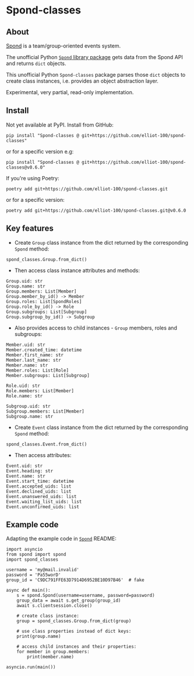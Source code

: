# Spond-classes

## About

[Spond](https://spond.com/welcome) is a team/group-oriented events system.

The unofficial Python [`Spond` library package](https://github.com/Olen/Spond/) gets
data from the Spond API and returns `dict` objects.

This unofficial Python `Spond-classes` package parses those `dict` objects to create
class instances, i.e. provides an object abstraction layer.

Experimental, very partial, read-only implementation.

## Install

Not yet available at PyPI. Install from GitHub:

`
pip install "Spond-classes @ git+https://github.com/elliot-100/spond-classes"
`

or for a specific version e.g:

`
pip install "Spond-classes @ git+https://github.com/elliot-100/spond-classes@v0.6.0"
`

If you're using Poetry:

`
poetry add git+https://github.com/elliot-100/spond-classes.git
`

or for a specific version:

`
poetry add git+https://github.com/elliot-100/spond-classes.git@v0.6.0
`

## Key features

* Create `Group` class instance from the dict returned by the corresponding `Spond`
method:

```
spond_classes.Group.from_dict()
```

* Then access class instance attributes and methods:

```
Group.uid: str
Group.name: str
Group.members: List[Member]
Group.member_by_id() -> Member
Group.roles: List[SpondRoles]
Group.role_by_id() -> Role
Group.subgroups: List[Subgroup]
Group.subgroup_by_id() -> Subgroup
```


* Also provides access to child instances - `Group` members, roles and subgroups:
```
Member.uid: str
Member.created_time: datetime
Member.first_name: str
Member.last_name: str
Member.name: str
Member.roles: List[Role]
Member.subgroups: List[Subgroup]

Role.uid: str
Role.members: List[Member]
Role.name: str

Subgroup.uid: str
Subgroup.members: List[Member]
Subgroup.name: str
```
* Create `Event` class instance from the dict returned by the corresponding `Spond`
method:

```
spond_classes.Event.from_dict()
```

* Then access attributes:

```
Event.uid: str
Event.heading: str
Event.name: str
Event.start_time: datetime
Event.accepted_uids: list
Event.declined_uids: list
Event.unanswered_uids: list
Event.waiting_list_uids: list
Event.unconfirmed_uids: list
```
## Example code

Adapting the example code in [`Spond`](https://github.com/Olen/Spond/) README:

```
import asyncio
from spond import spond
import spond_classes

username = 'my@mail.invalid'
password = 'Pa55worD'
group_id = 'C9DC791FFE63D7914D6952BE10D97B46'  # fake

async def main():
    s = spond.Spond(username=username, password=password)
    group_data = await s.get_group(group_id)
    await s.clientsession.close()

    # create class instance:
    group = spond_classes.Group.from_dict(group)

    # use class properties instead of dict keys:
    print(group.name)

    # access child instances and their properties:
    for member in group.members:
        print(member.name)

asyncio.run(main())
```
